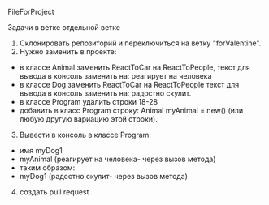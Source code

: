 FileForProject

Задачи в ветке отдельной ветке

1. Склонировать репозиторий и переключиться на ветку "forValentine".
2. Нужно заменить в проекте:
  - в классе Animal заменить ReactToCar на ReactToPeople, текст для вывода в консоль заменить на: реагирует на человека
  - в классе Dog заменить ReactToCar на ReactToPeople текст для вывода в консоль заменить на: радостно скулит.
  - в классе Program удалить строки 18-28
  - добавить в класс Program строку: Animal myAnimal = new() (или любую другую вариацию этой строки).
3. Вывести в консоль в классе Program:
- имя myDog1
- myAnimal (реагирует на человека- через вызов метода)
- таким образом:
- myDog1 (радостно скулит- через вызов метода)

4. создать pull request
